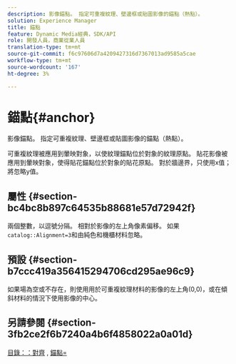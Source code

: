 ```yaml
---
description: 影像錨點。 指定可重複紋理、壁邊框或貼圖影像的錨點（熱點）。
solution: Experience Manager
title: 錨點
feature: Dynamic Media經典，SDK/API
role: 開發人員，商業從業人員
translation-type: tm+mt
source-git-commit: f6c97606d7a4209427316d7367013ad9585a5cae
workflow-type: tm+mt
source-wordcount: '167'
ht-degree: 3%

---
```



# 錨點{#anchor}

影像錨點。 指定可重複紋理、壁邊框或貼圖影像的錨點（熱點）。

可重複紋理被應用到暈映對象，以使紋理錨點位於對象的紋理原點。 貼花影像被應用到暈映對象，使得貼花錨點位於對象的貼花原點。 對於牆邊界，只使用x值；將忽略y值。

## 屬性 {#section-bc4bc8b897c64535b88681e57d72942f}

兩個整數，以逗號分隔。 相對於影像的左上角像素偏移。 如果`catalog::Alignment=3`和由純色和機櫃材料忽略。

## 預設 {#section-b7ccc419a356415294706cd295ae96c9}

如果場為空或不存在，則使用用於可重複紋理材料的影像的左上角(0,0)，或在傾斜材料的情況下使用影像的中心。

## 另請參閱 {#section-3fb2ce2f6b7240a4b6f4858022a0a01d}

[目錄：：對齊](../../../../../ir-api/material-cat/image-rendering-api-ref/c-ir-material-catalog/c-ir-material-data-reference/r-ir-alignment.md#reference-e52152e8dc244d0aa13b40c615d0f399) , [錨點=](../../../../../ir-api/http-protocol/image-rendering-api-ref/c-ir-http-protocol-ref/c-ir-http-protocol-command-reference/r-ir-http-anchor.md#reference-d53923d785c9442997dc7f2199524c26)
